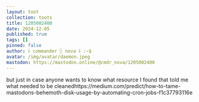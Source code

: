 ```yaml
---
layout: toot
collection: toots
title: 1205002400
date: 2024-12-05
published: true
tags: []
pinned: false
author: ⸸ commander ░ nova ⸸ :~$
avatar: /img/avatar/daemon.jpeg
mastodon: https://mastodon.online/@cmdr_nova/1205002400
---
```


but just in case anyone wants to know what resource I found that told me what needed to be cleanedhttps://medium.com/predict/how-to-tame-mastodons-behemoth-disk-usage-by-automating-cron-jobs-f1c37793116e
